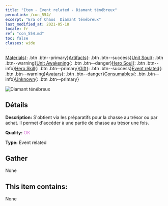 ```yaml
---
title: "Item - Event related - Diamant ténébreux"
permalink: /con_554/
excerpt: "Era of Chaos  Diamant ténébreux"
last_modified_at: 2021-05-18
locale: fr
ref: "con_554.md"
toc: false
classes: wide
---
```

 [Materials](/ItemsFR/){: .btn .btn--primary}[Artifacts](/ItemsFR/Artifacts/){: .btn .btn--success}[Unit Soul](/ItemsFR/UnitSoul/){: .btn .btn--warning}[Unit Awakening](/ItemsFR/UnitAwakening/){: .btn .btn--danger}[Hero Soul](/ItemsFR/HeroSoul/){: .btn .btn--info}[Hero Skill](/ItemsFR/HeroSkill/){: .btn .btn--primary}[Gift](/ItemsFR/Gift/){: .btn .btn--success}[Event related](/ItemsFR/Events/){: .btn .btn--warning}[Avatars](/ItemsFR/Avatars/){: .btn .btn--danger}[Consumables](/ItemsFR/Consumables/){: .btn .btn--info}[Unknown](/ItemsFR/Unknown/){: .btn .btn--primary}

 ![Diamant ténébreux](/images/t/i_10040.png)

## Détails
 **Description:** S'obtient via les préparatifs pour la chasse au trésor ou par achat. Il permet d'accéder à une partie de chasse au trésor une fois.

 **Quality:** <span style="color: #DA70D6">OK</span>

 **Type:** Event related

## Gather

  None

## This item contains:

  None

